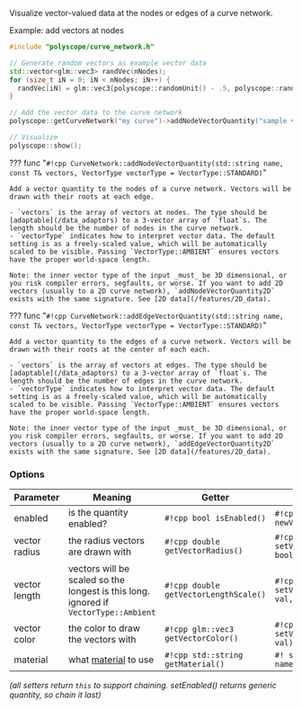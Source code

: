 Visualize vector-valued data at the nodes or edges of a curve network.

Example: add vectors at nodes
```cpp
#include "polyscope/curve_network.h"

// Generate random vectors as example vector data
std::vector<glm::vec3> randVec(nNodes);
for (size_t iN = 0; iN < nNodes; iN++) {
  randVec[iN] = glm::vec3{polyscope::randomUnit() - .5, polyscope::randomUnit() - .5, polyscope::randomUnit() - .5};
}

// Add the vector data to the curve network
polyscope::getCurveNetwork("my curve")->addNodeVectorQuantity("sample vectors", randVec);

// Visualize
polyscope::show();
```


??? func "`#!cpp CurveNetwork::addNodeVectorQuantity(std::string name, const T& vectors, VectorType vectorType = VectorType::STANDARD)`"

    Add a vector quantity to the nodes of a curve network. Vectors will be drawn with their roots at each edge.

    - `vectors` is the array of vectors at nodes. The type should be [adaptable](/data_adaptors) to a 3-vector array of `float`s. The length should be the number of nodes in the curve network.
    - `vectorType` indicates how to interpret vector data. The default setting is as a freely-scaled value, which will be automatically scaled to be visible. Passing `VectorType::AMBIENT` ensures vectors have the proper world-space length.

    Note: the inner vector type of the input _must_ be 3D dimensional, or you risk compiler errors, segfaults, or worse. If you want to add 2D vectors (usually to a 2D curve network), `addNodeVectorQuantity2D` exists with the same signature. See [2D data](/features/2D_data).

??? func "`#!cpp CurveNetwork::addEdgeVectorQuantity(std::string name, const T& vectors, VectorType vectorType = VectorType::STANDARD)`"

    Add a vector quantity to the edges of a curve network. Vectors will be drawn with their roots at the center of each each.

    - `vectors` is the array of vectors at edges. The type should be [adaptable](/data_adaptors) to a 3-vector array of `float`s. The length should be the number of edges in the curve network.
    - `vectorType` indicates how to interpret vector data. The default setting is as a freely-scaled value, which will be automatically scaled to be visible. Passing `VectorType::AMBIENT` ensures vectors have the proper world-space length.

    Note: the inner vector type of the input _must_ be 3D dimensional, or you risk compiler errors, segfaults, or worse. If you want to add 2D vectors (usually to a 2D curve network), `addEdgeVectorQuantity2D` exists with the same signature. See [2D data](/features/2D_data).

### Options

**Parameter** | **Meaning** | **Getter** | **Setter** | **Persistent?**
--- | --- | --- | --- | ---
enabled | is the quantity enabled? | `#!cpp bool isEnabled()` | `#!cpp setEnabled(bool newVal)` | [yes](/basics/parameters/#persistent-values)
vector radius | the radius vectors are drawn with | `#!cpp double getVectorRadius()` | `#!cpp setVectorRadius(double val, bool isRelative=true)` | [yes](/basics/parameters/#persistent-values)
vector length | vectors will be scaled so the longest is this long. ignored if `VectorType::Ambient` | `#!cpp double getVectorLengthScale()` | `#!cpp setVectorLengthScale(double val, bool isRelative=true)` | [yes](/basics/parameters/#persistent-values)
vector color | the color to draw the vectors with | `#!cpp glm::vec3 getVectorColor()` | `#!cpp setVectorColor(glm::vec3 val)` | [yes](/basics/parameters/#persistent-values)
material | what [material](/features/materials) to use | `#!cpp std::string getMaterial()` | `#! setMaterial(std::string name)` | [yes](/basics/parameters/#persistent-values) |

_(all setters return `this` to support chaining. setEnabled() returns generic quantity, so chain it last)_


